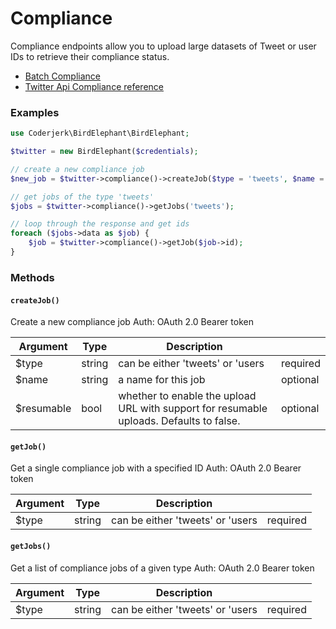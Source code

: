 # Compliance

Compliance endpoints allow you to upload large datasets of Tweet or user IDs to retrieve their compliance status.

- [Batch Compliance](https://developer.twitter.com/en/docs/twitter-api/compliance/batch-compliance/introduction)
- [Twitter Api Compliance reference](https://developer.twitter.com/en/docs/twitter-api/compliance/batch-compliance/api-reference)

### Examples

```php
use Coderjerk\BirdElephant\BirdElephant;

$twitter = new BirdElephant($credentials);

// create a new compliance job
$new_job = $twitter->compliance()->createJob($type = 'tweets', $name = 'test', $resumable = false);

// get jobs of the type 'tweets'
$jobs = $twitter->compliance()->getJobs('tweets');

// loop through the response and get ids
foreach ($jobs->data as $job) {
    $job = $twitter->compliance()->getJob($job->id);
}
```

### Methods

#### `createJob()`
Create a new compliance job
Auth: OAuth 2.0 Bearer token

 | Argument | Type   | Description                      |          |
 |----------|--------|----------------------------------|----------|
 | $type     | string | can be either 'tweets' or 'users | required |
 | $name     | string | a name for this job              | optional |
 | $resumable| bool   | whether to enable the upload URL with support for resumable uploads. Defaults to false.| optional


#### `getJob()`
Get a single compliance job with a specified ID
Auth: OAuth 2.0 Bearer token

 | Argument  | Type   | Description                         |          |
 |-----------|--------|-------------------------------------|----------|
 | $type      | string | can be either 'tweets' or 'users    | required |


#### `getJobs()`
Get a list of compliance jobs of a given type
Auth: OAuth 2.0 Bearer token

 | Argument  | Type   | Description                        |          |
 |-----------|--------|------------------------------------|----------|
 | $type      | string | can be either 'tweets' or 'users   | required |


